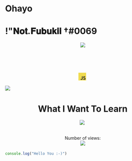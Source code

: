 # Ohayo

# !"𝐍𝐨𝐭.𝐅𝐮𝐛𝐮𝐤𝐢𝐢 †#0069
<p align="center">
  <img src="https://discord.c99.nl/widget/theme-2/276357866217013249.png">
</p><br/><br/><br/>

<p align="center"> 
  <code><img height="25" src="https://raw.githubusercontent.com/github/explore/80688e429a7d4ef2fca1e82350fe8e3517d3494d/topics/javascript/javascript.png"></code>&nbsp; 
</p>
<a href="https://github.com/GayarraFrost">
  <img height="180em" src="https://github-readme-stats.vercel.app/api/top-langs/?username=GayarraFrost&theme=onedark&custom_title=What%20Language%20I%20Use%20?&title_color=000000&text_color=00C800&border_color=000000&bg_color=DEG,7BF2E9,B65EBA"/>
</a>
<h1 align="center">What I Want To Learn</h1>
<p align="center">
    <code><img height="25" src="https://image.flaticon.com/icons/png/512/154/154878.png"></code>&nbsp;
</p>


<p align="center">
    <br>Number of views: <br>
    <img src="https://profile-counter.glitch.me/GayarraFrost/count.svg" />
</p>


```js
console.log("Hello You :-)")
```
